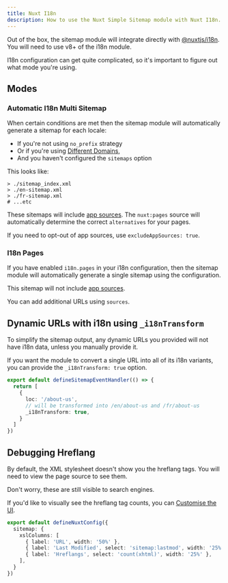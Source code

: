 ```yaml
---
title: Nuxt I18n
description: How to use the Nuxt Simple Sitemap module with Nuxt I18n.
---
```


Out of the box, the sitemap module will integrate directly with [@nuxtjs/i18n](https://v8.i18n.nuxtjs.org/).
You will need to use v8+ of the i18n module.

I18n configuration can get quite complicated, so it's important to figure out what mode you're using.

## Modes

### Automatic I18n Multi Sitemap

When certain conditions are met then the sitemap module will automatically generate a sitemap for each locale:
- If you're not using `no_prefix` strategy
- Or if you're using [Different Domains](https://v8.i18n.nuxtjs.org/v7/different-domains),
- And you haven't configured the `sitemaps` option

This looks like:
```shell
> ./sitemap_index.xml
> ./en-sitemap.xml
> ./fr-sitemap.xml
# ...etc
```

These sitemaps will include [app sources](/sitemap/getting-started/app-sources). The `nuxt:pages` source
will automatically determine the correct `alternatives` for your pages.

If you need to opt-out of app sources, use `excludeAppSources: true`.

### I18n Pages

If you have enabled `i18n.pages` in your i18n configuration, then the sitemap module will automatically generate a single sitemap
using the configuration.

This sitemap will not include [app sources](/sitemap/getting-started/app-sources).

You can add additional URLs using `sources`.

## Dynamic URLs with i18n using `_i18nTransform`

To simplify the sitemap output, any dynamic URLs you provided will not have i18n data, unless you manually provide it.

If you want the module to convert a single URL into all of its i18n variants, you can provide the `_i18nTransform: true` option.

```ts [api/__sitemap__/urls.ts]
export default defineSitemapEventHandler(() => {
  return [
    {
      loc: '/about-us',
      // will be transformed into /en/about-us and /fr/about-us
      _i18nTransform: true,
    }
  ]
})
```

## Debugging Hreflang

By default, the XML stylesheet doesn't show you the hreflang tags. You will need to view the page source to see them.

Don't worry, these are still visible to search engines.

If you'd like to visually see the hreflang tag counts, you can [Customise the UI](/sitemap/guides/customising-ui).

```ts
export default defineNuxtConfig({
  sitemap: {
    xslColumns: [
      { label: 'URL', width: '50%' },
      { label: 'Last Modified', select: 'sitemap:lastmod', width: '25%' },
      { label: 'Hreflangs', select: 'count(xhtml)', width: '25%' },
    ],
  }
})
```
